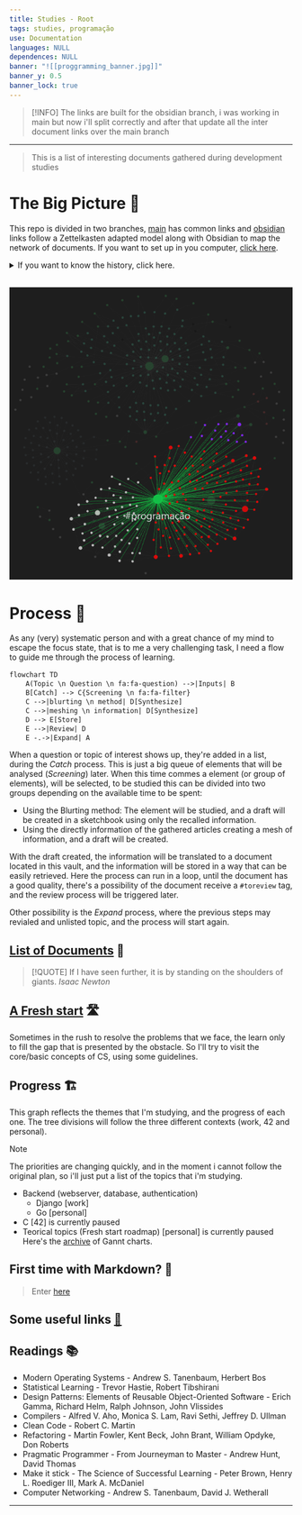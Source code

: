 ```yaml
---
title: Studies - Root
tags: studies, programação
use: Documentation
languages: NULL
dependences: NULL
banner: "![[proggramming_banner.jpg]]"
banner_y: 0.5
banner_lock: true
---
```


> [!INFO] 
> The links are built for the obsidian branch, i was working in main but now i'll split correctly and after that update all the inter document links over the main branch

---

> This is a list of interesting documents gathered during development studies
# The Big Picture 🌌

This repo is divided in two branches, [main](https://github.com/see7e/programming-studies) has common links and [obsidian](https://github.com/see7e/programming-studies/tree/obsidian) links follow a Zettelkasten adapted model along with Obsidian to map the network of documents. If you want to set up in you computer, [click here](obisidian_init.md).

<details>
	<summary>If you want to know the history, click here.</summary>
	<p>
		I've started using Obsidian and found very userfull to see how my brain works, and all its connections. Sometime after stumbled with the Zettelkasten method, it fits right into the philosophy of the program.</p>
    <p>
	    But the problem is that all my information was divided in a big folder structure, so I took my time and started thinking about how to conciliate both methods, PARA and Zettel.
    </p>
    <p>
	    The links, the special <code>[[]]</code> Obsidian type and the common <code>[](./path/to/file)</code>. The first one don't work in GitHub, and the second one if is a web url Obsidian won't link the way we expect. So what I will do/did is put altogether in one folder, and set <code>.gitignore</code> for exclude the independent sub-folders which are individual repositories, and with that Git won't create a mess during the commits and pushes.
    </p>
</details>

</br>

![Galaxy|500](./src/img/prog-galaxy.png)

# Process 🧩

As any (very) systematic person and with a great chance of my mind to escape the focus state, that is to me a very challenging task, I need a flow to guide me through the process of learning.

```mermaid
flowchart TD
    A(Topic \n Question \n fa:fa-question) -->|Inputs| B
    B[Catch] --> C{Screening \n fa:fa-filter}
    C -->|blurting \n method| D[Synthesize]
    C -->|meshing \n information| D[Synthesize]
    D --> E[Store]
    E -->|Review| D
    E -.->|Expand| A
```

When a question or topic of interest shows up, they're added in a list, during the *Catch* process. This is just a big queue of elements that will be analysed (*Screening*) later. When this time commes a element (or group of elements), will be selected, to be studied this can be divided into two groups depending on the available time to be spent:

- Using the Blurting method: The element will be studied, and a draft will be created in a sketchbook using only the recalled information.
- Using the directly information of the gathered articles creating a mesh of information, and a draft will be created.

With the draft created, the information will be translated to a document located in this vault, and the information will be stored in a way that can be easily retrieved. Here the process can run in a loop, until the document has a good quality, there's a possibility of the document receive a `#toreview` tag, and the review process will be triggered later.

Other possibility is the *Expand* process, where the previous steps may revialed and unlisted topic, and the process will start again.

## [List of Documents](DIRECTORY.md) 📜

> [!QUOTE] 
> If I have seen further, it is by standing on the shoulders of giants.
> *Isaac Newton*

## [A Fresh start](./Docs/fresh_start.md) 🛣️

Sometimes in the rush to resolve the problems that we face, the learn only to fill the gap that is presented by the obstacle. So I'll try to visit the core/basic concepts of CS, using some guidelines.

## Progress 🏗️

This graph reflects the themes that I'm studying, and the progress of each one. The tree divisions will follow the three different contexts (work, 42 and personal).

> [!NOTE]
> The priorities are changing quickly, and in the moment i cannot follow the original plan, so i'll just put a list of the topics that i'm studying.
> - Backend (webserver, database, authentication)
>   - Django [work]
>   - Go [personal]
> - C [42] is currently paused
> - Teorical topics (Fresh start roadmap) [personal] is currently paused
> Here's the [archive](./src/progress_archive.md) of Gannt charts. 

## First time with Markdown? 📑
> Enter [here](first-time.md)

## Some useful links [🔗](links.md) 

## Readings 📚

- Modern Operating Systems - Andrew S. Tanenbaum, Herbert Bos
- Statistical Learning - Trevor Hastie, Robert Tibshirani
- Design Patterns: Elements of Reusable Object-Oriented Software - Erich Gamma, Richard Helm, Ralph Johnson, John Vlissides
- Compilers - Alfred V. Aho, Monica S. Lam, Ravi Sethi, Jeffrey D. Ullman
- Clean Code - Robert C. Martin
- Refactoring - Martin Fowler, Kent Beck, John Brant, William Opdyke, Don Roberts
- Pragmatic Programmer - From Journeyman to Master - Andrew Hunt, David Thomas
- Make it stick - The Science of Successful Learning - Peter Brown, Henry L. Roediger III, Mark A. McDaniel
- Computer Networking - Andrew S. Tanenbaum, David J. Wetherall

---